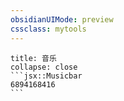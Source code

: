 ```yaml
---
obsidianUIMode: preview
cssclass: mytools
---
```


````ad-music
title: 音乐
collapse: close
```jsx::Musicbar
6894168416
```

````